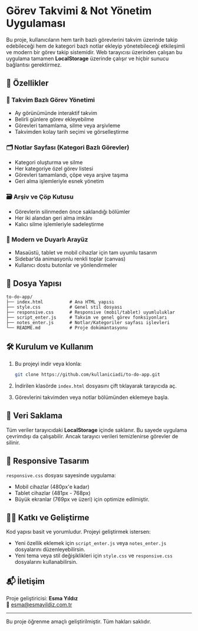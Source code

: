 # Görev Takvimi & Not Yönetim Uygulaması

Bu proje, kullanıcıların hem tarih bazlı görevlerini takvim üzerinde takip edebileceği hem de kategori bazlı notlar ekleyip yönetebileceği etkileşimli ve modern bir görev takip sistemidir. Web tarayıcısı üzerinden çalışan bu uygulama tamamen **LocalStorage** üzerinde çalışır ve hiçbir sunucu bağlantısı gerektirmez.

## 🚀 Özellikler

### 📆 Takvim Bazlı Görev Yönetimi
- Ay görünümünde interaktif takvim
- Belirli günlere görev ekleyebilme
- Görevleri tamamlama, silme veya arşivleme
- Takvimden kolay tarih seçimi ve görselleştirme

### 🗂️ Notlar Sayfası (Kategori Bazlı Görevler)
- Kategori oluşturma ve silme
- Her kategoriye özel görev listesi
- Görevleri tamamlandı, çöpe veya arşive taşıma
- Geri alma işlemleriyle esnek yönetim

### 🗃️ Arşiv ve Çöp Kutusu
- Görevlerin silinmeden önce saklandığı bölümler
- Her iki alandan geri alma imkânı
- Kalıcı silme işlemleriyle sadeleştirme

### 🎨 Modern ve Duyarlı Arayüz
- Masaüstü, tablet ve mobil cihazlar için tam uyumlu tasarım
- Sidebar’da animasyonlu renkli toplar (canvas)
- Kullanıcı dostu butonlar ve yönlendirmeler

## 🧩 Dosya Yapısı

```
to-do-app/
├── index.html          # Ana HTML yapısı
├── style.css           # Genel stil dosyası
├── responsive.css      # Responsive (mobil/tablet) uyumluluklar
├── script_enter.js     # Takvim ve genel görev fonksiyonları
├── notes_enter.js      # Notlar/Kategoriler sayfası işlevleri
└── README.md           # Proje dokümantasyonu
```

## 🛠️ Kurulum ve Kullanım

1. Bu projeyi indir veya klonla:
   ```bash
   git clone https://github.com/kullaniciadi/to-do-app.git
   ```

2. İndirilen klasörde `index.html` dosyasını çift tıklayarak tarayıcıda aç.

3. Görevlerini takvimden veya notlar bölümünden eklemeye başla.

## 💾 Veri Saklama

Tüm veriler tarayıcıdaki **LocalStorage** içinde saklanır. Bu sayede uygulama çevrimdışı da çalışabilir. Ancak tarayıcı verileri temizlenirse görevler de silinir.

## 📱 Responsive Tasarım

`responsive.css` dosyası sayesinde uygulama:
- Mobil cihazlar (480px'e kadar)
- Tablet cihazlar (481px - 768px)
- Büyük ekranlar (769px ve üzeri) için optimize edilmiştir.

## 👩‍💻 Katkı ve Geliştirme

Kod yapısı basit ve yorumludur. Projeyi geliştirmek istersen:

- Yeni özellik eklemek için `script_enter.js` veya `notes_enter.js` dosyalarını düzenleyebilirsin.
- Yeni tema veya stil değişiklikleri için `style.css` ve `responsive.css` dosyalarını kullanabilirsin.

## 📬 İletişim

Proje geliştiricisi: **Esma Yıldız**  
📧 esma@esmayildiz.com.tr

---

Bu proje öğrenme amaçlı geliştirilmiştir. Tüm hakları saklıdır.
